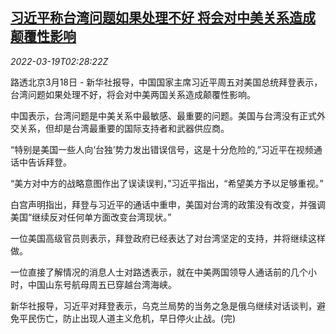 <!--1647657063000-->
[习近平称台湾问题如果处理不好 将会对中美关系造成颠覆性影响](https://cn.reuters.com/article/china-us-summit-talk-taiwan-0319-idCNKCS2LG029)
------

<div><i>2022-03-19T02:28:22Z</i></div><p>路透北京3月18日 - 新华社报导，中国国家主席习近平周五对美国总统拜登表示，台湾问题如果处理不好，将会对中美两国关系造成颠覆性影响。</p><p>中国表示，台湾问题是中美关系中最敏感、最重要的问题。美国与台湾没有正式外交关系，但却是台湾最重要的国际支持者和武器供应商。</p><p>“特别是美国一些人向‘台独’势力发出错误信号，这是十分危险的,”习近平在视频通话中告诉拜登。</p><p>“美方对中方的战略意图作出了误读误判，”习近平指出，“希望美方予以足够重视。”</p><p>白宫声明指出，拜登与习近平的通话中重申，美国对台湾的政策没有改变，并强调美国“继续反对任何单方面改变台湾现状。”</p><p>一位美国高级官员则表示，拜登政府已经表达了对台湾坚定的支持，并将继续这样做。</p><p>一位直接了解情况的消息人士对路透表示，就在中美两国领导人通话前的几个小时，中国山东号航母周五已穿越台湾海峡。</p><p>新华社报导，习近平对拜登表示，乌克兰局势的当务之急是俄乌继续对话谈判，避免平民伤亡，防止出现人道主义危机，早日停火止战。(完)</p>
